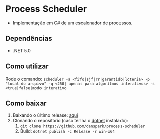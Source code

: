 # Process Scheduler

- Implementação em C# de um escalonador de processos.

## Dependências

- .NET 5.0

## Como utilizar

Rode o comando: `scheduler -a <fifo|sjf|rr|garantido|loteria> -p "local do arquivo" -q <250| apenas para algorítmos interativos> -s <true|false|modo interativo`

## Como baixar

1. Baixando o último release: [aqui](https://github.com/danspark/process-scheduler/releases)
2. Clonando o repositório (caso tenha o [dotnet](https://dotnet.microsoft.com/download) instalado):
   1. `git clone https://github.com/danspark/process-scheduler`
   2. Build: `dotnet publish -c Release -r win-x64`
